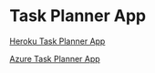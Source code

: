 # Task Planner App

[Heroku Task Planner App](https://lab3-taskplanner.herokuapp.com)


[Azure Task Planner App](https://lab3-taskplanner.azurewebsites.net)
